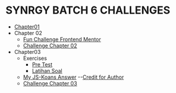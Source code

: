 # SYNRGY BATCH 6 CHALLENGES

* [Chapter01](https://synrgy-challenge01-bcr.netlify.app/)
* Chapter 02
    * [Fun Challenge Frontend Mentor](https://github.com/pockypoem/synrgy-challenges/tree/main/funchallenge-02)
    * [Challenge Chapter 02](https://synrgy-challenge02-bcr.netlify.app/)
* Chapter03
    * Exercises
        * [Pre Test](https://github.com/pockypoem/synrgy-challenges/tree/main/chapter03/quiz)
        * [Latihan Soal](https://github.com/pockypoem/synrgy-challenges/tree/main/chapter03/latihanSoal)
    * [My JS-Koans Answer](https://github.com/pockypoem/synrgy-challenges/tree/js-koans) --[Credit for Author](https://github.com/liammclennan/JavaScript-Koans)
    * [Challenge Chapter 03](https://jeremyas-challenge03-binar.netlify.app/)